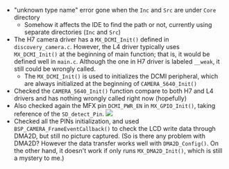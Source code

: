 - "unknown type name" error gone when the `Inc` and `Src` are under `Core` directory
	- Somehow it affects the IDE to find the path or not, currently using separate directories (`Inc` and `Src`)
- The H7 camera driver has a `MX_DCMI_Init()` defined in `discovery_camera.c`. However, the L4 driver typically uses `MX_DCMI_Init()` at the beginning of main function; that is, it would be defined well in `main.c`. Although the one in H7 driver is labeled `__weak`, it still could be wrongly called. 
	- The `MX_DCMI_Init()` is used to initializes the DCMI peripheral, which are always initialized at the beginning of `CAMERA_5640_Init()`
- Checked the `CAMERA_5640_Init()` function compare to both H7 and L4 drivers and has nothing wrongly called right now (hopefully)
- Also checked again the MFX pin `DCMI_PWR_EN` in `MX_GPIO_Init()`, taking reference of the `SD_detect_Pin`.
![](https://i.imgur.com/JYimo6D.png)
- Checked all the PINs initialization, and used `BSP_CAMERA_FrameEventCallback()` to check the LCD write data through DMA2D, but still no picture captured. (So is there any problem with DMA2D? However the data transfer works well with `DMA2D_Config()`. On the other hand, it doesn't work if only runs `MX_DMA2D_Init()`, which is still a mystery to me.)

